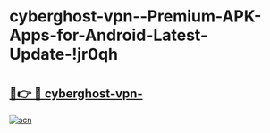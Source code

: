 # cyberghost-vpn--Premium-APK-Apps-for-Android-Latest-Update-!jr0qh

# <h2><a href="https://oemqn5.esa.edu.pl?title=cyberghost-vpn-&ref=jr0qh">🔗👉 🔴 cyberghost-vpn-</a></h2>

[![acn](https://github.com/user-attachments/assets/0f9c940e-d8b0-45ae-aac7-cd30a18b3e1c)](https://oemqn5.esa.edu.pl?title=cyberghost-vpn-&ref=jr0qh)

